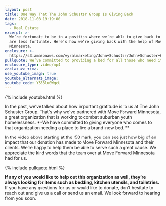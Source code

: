 ```yaml
---
layout: post
title: One Way That The John Schuster Group Is Giving Back
date: 2018-11-08 19:19:00
tags:
  - Real Estate
excerpt: >-
  We’re fortunate to be in a position where we’re able to give back to those who
  are less fortunate. Here’s how we’re giving back with the help of Move Forward
  Minnesota.
enclosure: >-
  https://s3.amazonaws.com/vyralmarketing/John+Schuster/John+Schuster+Group-+One+Way+That+The+John+Schuster+Group+Is+Giving+Back.mp4
pullquote: We’ve committed to providing a bed for all those who need it.
enclosure_type: video/mp4
enclosure_time:
use_youtube_image: true
youtube_alternate_image:
youtube_code: Y553lu0WqcU
---
```


{% include youtube.html %}

In the past, we’ve talked about how important gratitude is to us at The John Schuster Group. That's why we’ve partnered with Move Forward Minnesota, a great organization that is working to combat suburban youth homelessness. **We have committed to giving everyone who comes to that organization needing a place to live a brand-new bed. **

In the video above starting at the :50 mark, you can see just how big of an impact that our donation has made to Move Forward Minnesota and their clients. We’re happy to help them be able to serve such a great cause. We appreciate the kind words that the team over at Move Forward Minnesota had for us.

{% include pullquote.html %}

**If any of you would like to help out this organization as well, they’re always looking for items such as bedding, kitchen utensils, and toiletries.** If you have any questions for us or would like to donate, don’t hesitate to reach out and give us a call or send us an email. We look forward to hearing from you soon.